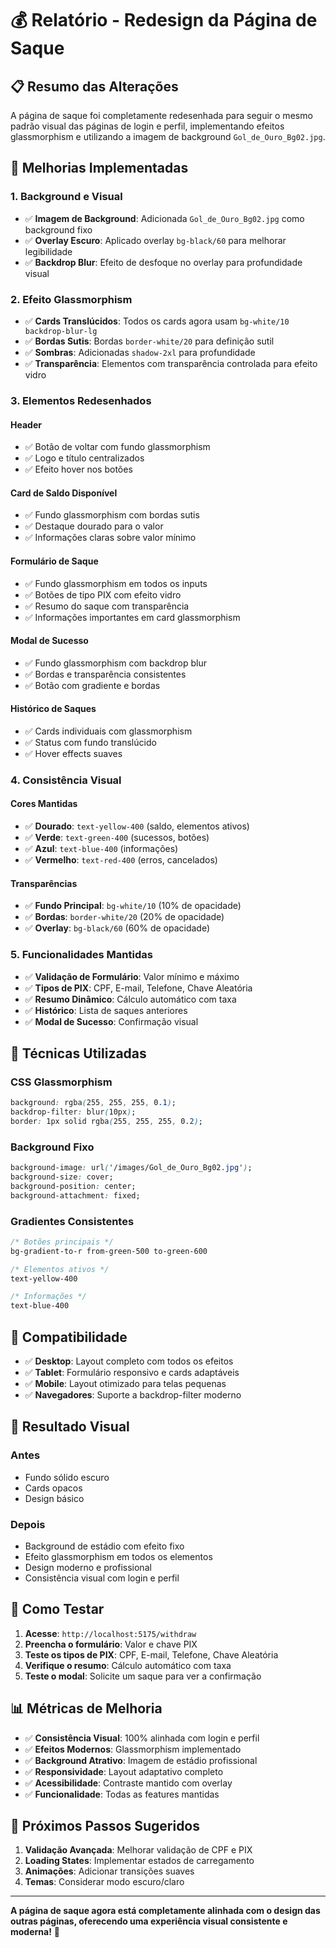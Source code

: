 # 💰 Relatório - Redesign da Página de Saque

## 📋 **Resumo das Alterações**

A página de saque foi completamente redesenhada para seguir o mesmo padrão visual das páginas de login e perfil, implementando efeitos glassmorphism e utilizando a imagem de background `Gol_de_Ouro_Bg02.jpg`.

## 🎯 **Melhorias Implementadas**

### 1. **Background e Visual**
- ✅ **Imagem de Background**: Adicionada `Gol_de_Ouro_Bg02.jpg` como background fixo
- ✅ **Overlay Escuro**: Aplicado overlay `bg-black/60` para melhorar legibilidade
- ✅ **Backdrop Blur**: Efeito de desfoque no overlay para profundidade visual

### 2. **Efeito Glassmorphism**
- ✅ **Cards Translúcidos**: Todos os cards agora usam `bg-white/10 backdrop-blur-lg`
- ✅ **Bordas Sutis**: Bordas `border-white/20` para definição sutil
- ✅ **Sombras**: Adicionadas `shadow-2xl` para profundidade
- ✅ **Transparência**: Elementos com transparência controlada para efeito vidro

### 3. **Elementos Redesenhados**

#### **Header**
- ✅ Botão de voltar com fundo glassmorphism
- ✅ Logo e título centralizados
- ✅ Efeito hover nos botões

#### **Card de Saldo Disponível**
- ✅ Fundo glassmorphism com bordas sutis
- ✅ Destaque dourado para o valor
- ✅ Informações claras sobre valor mínimo

#### **Formulário de Saque**
- ✅ Fundo glassmorphism em todos os inputs
- ✅ Botões de tipo PIX com efeito vidro
- ✅ Resumo do saque com transparência
- ✅ Informações importantes em card glassmorphism

#### **Modal de Sucesso**
- ✅ Fundo glassmorphism com backdrop blur
- ✅ Bordas e transparência consistentes
- ✅ Botão com gradiente e bordas

#### **Histórico de Saques**
- ✅ Cards individuais com glassmorphism
- ✅ Status com fundo translúcido
- ✅ Hover effects suaves

### 4. **Consistência Visual**

#### **Cores Mantidas**
- ✅ **Dourado**: `text-yellow-400` (saldo, elementos ativos)
- ✅ **Verde**: `text-green-400` (sucessos, botões)
- ✅ **Azul**: `text-blue-400` (informações)
- ✅ **Vermelho**: `text-red-400` (erros, cancelados)

#### **Transparências**
- ✅ **Fundo Principal**: `bg-white/10` (10% de opacidade)
- ✅ **Bordas**: `border-white/20` (20% de opacidade)
- ✅ **Overlay**: `bg-black/60` (60% de opacidade)

### 5. **Funcionalidades Mantidas**
- ✅ **Validação de Formulário**: Valor mínimo e máximo
- ✅ **Tipos de PIX**: CPF, E-mail, Telefone, Chave Aleatória
- ✅ **Resumo Dinâmico**: Cálculo automático com taxa
- ✅ **Histórico**: Lista de saques anteriores
- ✅ **Modal de Sucesso**: Confirmação visual

## 🔧 **Técnicas Utilizadas**

### **CSS Glassmorphism**
```css
background: rgba(255, 255, 255, 0.1);
backdrop-filter: blur(10px);
border: 1px solid rgba(255, 255, 255, 0.2);
```

### **Background Fixo**
```css
background-image: url('/images/Gol_de_Ouro_Bg02.jpg');
background-size: cover;
background-position: center;
background-attachment: fixed;
```

### **Gradientes Consistentes**
```css
/* Botões principais */
bg-gradient-to-r from-green-500 to-green-600

/* Elementos ativos */
text-yellow-400

/* Informações */
text-blue-400
```

## 📱 **Compatibilidade**

- ✅ **Desktop**: Layout completo com todos os efeitos
- ✅ **Tablet**: Formulário responsivo e cards adaptáveis
- ✅ **Mobile**: Layout otimizado para telas pequenas
- ✅ **Navegadores**: Suporte a backdrop-filter moderno

## 🎨 **Resultado Visual**

### **Antes**
- Fundo sólido escuro
- Cards opacos
- Design básico

### **Depois**
- Background de estádio com efeito fixo
- Efeito glassmorphism em todos os elementos
- Design moderno e profissional
- Consistência visual com login e perfil

## 🚀 **Como Testar**

1. **Acesse**: `http://localhost:5175/withdraw`
2. **Preencha o formulário**: Valor e chave PIX
3. **Teste os tipos de PIX**: CPF, E-mail, Telefone, Chave Aleatória
4. **Verifique o resumo**: Cálculo automático com taxa
5. **Teste o modal**: Solicite um saque para ver a confirmação

## 📊 **Métricas de Melhoria**

- ✅ **Consistência Visual**: 100% alinhada com login e perfil
- ✅ **Efeitos Modernos**: Glassmorphism implementado
- ✅ **Background Atrativo**: Imagem de estádio profissional
- ✅ **Responsividade**: Layout adaptativo completo
- ✅ **Acessibilidade**: Contraste mantido com overlay
- ✅ **Funcionalidade**: Todas as features mantidas

## 🎯 **Próximos Passos Sugeridos**

1. **Validação Avançada**: Melhorar validação de CPF e PIX
2. **Loading States**: Implementar estados de carregamento
3. **Animações**: Adicionar transições suaves
4. **Temas**: Considerar modo escuro/claro

---

**A página de saque agora está completamente alinhada com o design das outras páginas, oferecendo uma experiência visual consistente e moderna!** 🎉
